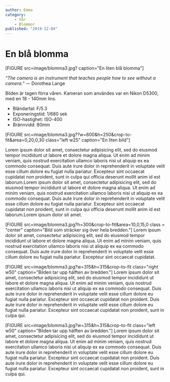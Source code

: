 ```yaml
---
author: Emma
category:
    - Vår
    - Blommor
published: "2019-12-04"
---
```

En blå blomma
==================================

[FIGURE src=image/blomma3.jpg? caption="En liten blå blomma"]

*“The camera is an instrument that teaches people how to see without a camera.”* — Dorothea Lange

<!--more-->


Bilden är tagen förra våren. Kameran som användes var en Nikon D5300, med en 18 - 140mm lins.

<ul>
<li>Bländartal: F/5.3</li>

<li>Exponeringstid: 1/680 sek</li>

<li>ISO-hastighet: ISO-400</li>

<li>Brännvidd: 80mm</li>
</ul>

[FIGURE src=image/blomma3.jpg??w=600&h=250&crop-to-fit&area=0,20,0,30 class="left w25" caption="En liten bild"]

Lorem ipsum dolor sit amet, consectetur adipisicing elit, sed do eiusmod tempor incididunt ut labore et dolore magna aliqua. Ut enim ad minim veniam, quis nostrud exercitation ullamco laboris nisi ut aliquip ex ea commodo consequat. Duis aute irure dolor in reprehenderit in voluptate velit esse cillum dolore eu fugiat nulla pariatur. Excepteur sint occaecat cupidatat non proident, sunt in culpa qui officia deserunt mollit anim id est laborum.Lorem ipsum dolor sit amet, consectetur adipisicing elit, sed do eiusmod tempor incididunt ut labore et dolore magna aliqua. Ut enim ad minim veniam, quis nostrud exercitation ullamco laboris nisi ut aliquip ex ea commodo consequat. Duis aute irure dolor in reprehenderit in voluptate velit esse cillum dolore eu fugiat nulla pariatur. Excepteur sint occaecat cupidatat non proident, sunt in culpa qui officia deserunt mollit anim id est laborum.Lorem ipsum dolor sit amet.

[FIGURE src=image/blomma3.jpg?h=300&crop-to-fit&area=10,0,15,0 class = "center" caption="Bild som sträcker sig över hela bredden."]
Lorem ipsum dolor sit amet, consectetur adipisicing elit, sed do eiusmod tempor incididunt ut labore et dolore magna aliqua. Ut enim ad minim veniam, quis nostrud exercitation ullamco laboris nisi ut aliquip ex ea commodo consequat. Duis aute irure dolor in reprehenderit in voluptate velit esse cillum dolore eu fugiat nulla pariatur. Excepteur sint occaecat cupidatat.

[FIGURE src=image/blomma3.jpg?w=315&h=315&crop-to-fit class="right w50" caption="Bilden tar upp hälften av bredden."]
Lorem ipsum dolor sit amet, consectetur adipisicing elit, sed do eiusmod tempor incididunt ut labore et dolore magna aliqua. Ut enim ad minim veniam, quis nostrud exercitation ullamco laboris nisi ut aliquip ex ea commodo consequat. Duis aute irure dolor in reprehenderit in voluptate velit esse cillum dolore eu fugiat nulla pariatur. Excepteur sint occaecat cupidatat non proident. Duis aute irure dolor in reprehenderit in voluptate velit esse cillum dolore eu fugiat nulla pariatur. Excepteur sint occaecat cupidatat non proident, sunt in culpa qui.

[FIGURE src=image/blomma3.jpg?w=315&h=315&crop-to-fit class="left w50" caption="Bilden tar upp hälften av bredden."]
Lorem ipsum dolor sit amet, consectetur adipisicing elit, sed do eiusmod tempor incididunt ut labore et dolore magna aliqua. Ut enim ad minim veniam, quis nostrud exercitation ullamco laboris nisi ut aliquip ex ea commodo consequat. Duis aute irure dolor in reprehenderit in voluptate velit esse cillum dolore eu fugiat nulla pariatur. Excepteur sint occaecat cupidatat non proident. Duis aute irure dolor in reprehenderit in voluptate velit esse cillum dolore eu fugiat nulla pariatur. Excepteur sint occaecat cupidatat non proident, sunt in culpa qui.
